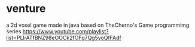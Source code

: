 # venture
a 2d voxel game made in java based on TheCherno's Game programmimg series https://www.youtube.com/playlist?list=PLlrATfBNZ98eOOCk2fOFg7Qg5yoQfFAdf

